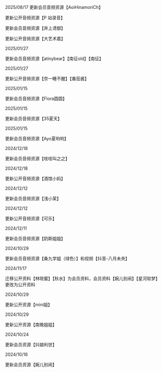 2025/08/17
更新会员音频资源【AoiHinamoriCh】

更新公开音频资源【P 站录音】

更新会员音频资源【井上鸢御】

更新公开音频资源【大艺术嘉】

2025/01/27

更新会员音频资源【atinybear】【南征old】【南征】

2025/01/27

更新公开音频资源【奈一睡不醒】【番茄酱】

2025/01/15

更新会员音频资源【Flora圆圆】

2025/01/15

更新会员音频资源【35夏天】

2025/01/15

更新会员音频资源【Ayo夏哟哟】

2024/12/18

更新会员音频资源【吱吱叫之之】

2024/12/18

更新公开音频资源【酒馆小妈】

2024/12/12

更新会员音频资源【浅小茉】

2024/12/12

更新公开音频资源【可乐】

2024/12/11

更新会员音频资源【奶斯姐姐】

2024/10/29

更新会员音频资源【桑九学姐（绿色）】和视频【抖音-八月未央】

2024/11/17

迁移公开资料【林晓蜜】【秋水】为会员资料，会员资料【婉儿别闹】【星河软梦】更改为公开资料

2024/10/29

更新公开资源【mini姐】

2024/10/29

更新公开资源【南晚姐姐】

2024/10/24

更新会员资源【抖娘利世】

2024/10/16

更新会员资源【婉儿别闹】
